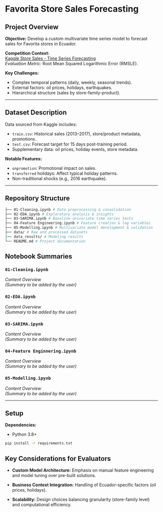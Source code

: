 # Favorita Store Sales Forecasting

## Project Overview
**Objective:** Develop a custom multivariate time series model to forecast sales for Favorita stores in Ecuador. 

**Competition Context:**  
[Kaggle Store Sales - Time Series Forecasting](https://www.kaggle.com/competitions/store-sales-time-series-forecasting)  
*Evaluation Metric:* Root Mean Squared Logarithmic Error (RMSLE).

**Key Challenges:**
- Complex temporal patterns (daily, weekly, seasonal trends).
- External factors: oil prices, holidays, earthquakes.
- Hierarchical structure (sales by store-family-product).

---

## Dataset Description
Data sourced from Kaggle includes:
- `train.csv`: Historical sales (2013–2017), store/product metadata, promotions.
- `test.csv`: Forecast target for 15 days post-training period.
- Supplementary data: oil prices, holiday events, store metadata.

**Notable Features:**
- `onpromotion`: Promotional impact on sales.
- `transferred` holidays: Affect typical holiday patterns.
- Non-traditional shocks (e.g., 2016 earthquake).

---

## Repository Structure
```bash
├── 01-Cleaning.ipynb # Data preprocessing & consolidation
├── 02-EDA.ipynb # Exploratory analysis & insights
├── 03-SARIMA.ipynb # Baseline univariate time series tests
├── 04-Feature Engineering.ipynb # Feature creation & lag variables
├── 05-Modelling.ipynb # Multivariate model development & validation
├── data/ # Raw and processed datasets
|── data_results/ # Modeling results
└── README.md # Project documentation
```

## Notebook Summaries

### `01-Cleaning.ipynb`
*Content Overview*  
*(Summary to be added by the user)*  

### `02-EDA.ipynb`
*Content Overview*  
*(Summary to be added by the user)*  

### `03-SARIMA.ipynb`
*Content Overview*  
*(Summary to be added by the user)*  

### `04-Feature Enginnering.ipynb`
*Content Overview*  
*(Summary to be added by the user)*  

### `05-Modelling.ipynb`
*Content Overview*  
*(Summary to be added by the user)*  

---

## Setup
**Dependencies:**  
- Python 3.8+

```bash
pip install -r requirements.txt
```

## Key Considerations for Evaluators

- **Custom Model Architecture:** Emphasis on manual feature engineering and model tuning over pre-built solutions.

- **Business Context Integration:** Handling of Ecuador-specific factors (oil prices, holidays).

- **Scalability:** Design choices balancing granularity (store-family level) and computational efficiency.
